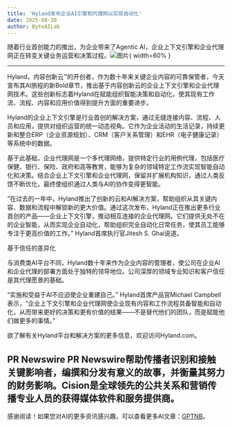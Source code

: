 ```yaml
---
title: 'Hyland发布企业AI引擎和代理网以实现自动化'
date: 2025-08-30
author: ByteAILab
---
```


随着行业首创能力的推出，为企业带来了Agentic AI，企业上下文引擎和企业代理网正在转变关键业务运营和决策过程。![图片](https://ai-techpark.com/wp-content/uploads/Hyland-Launches-1.jpg){ width=60% }

---


Hyland，内容创新云™的开创者，作为数十年来关键企业内容的可靠保管者，今天宣布其AI旅程的新Bold章节，推出基于内容创新云的企业上下文引擎和企业代理网技术。这些创新标志着Hyland在赋能组织智能决策和自动化，使其现有工作流、流程、内容和应用价值得到提升方面的重要进步。

Hyland的企业上下文引擎是行业首创的解决方案，通过无缝连接内容、流程、人员和应用，提供对组织运营的统一动态视角。它作为企业活动的生活记录，持续更新和整合ERP（企业资源规划）、CRM（客户关系管理）和EHR（电子健康记录）等系统中的数据。

基于此基础，企业代理网是一个多代理网络，提供特定行业的用例代理，包括医疗保健、银行、保险、政府和高等教育，能够为复杂的领域特定工作流实现智能自动化和决策。结合企业上下文引擎和企业代理网，保留并扩展机构知识，通过人类反馈不断优化，最终使组织通过人类与AI的协作变得更智能。

“在过去的一年中，Hyland推出了创新的云和AI解决方案，帮助组织从其关键内容、数据和流程中解锁新的更大价值。通过这次发布，Hyland正在推出更多行业首创的产品——企业上下文引擎，推动相互连接的企业代理网。它们提供无处不在的企业智能，从而实现企业自动化，帮助组织完全自动化日常任务，使其员工能够专注于更高价值的工作。” Hyland首席执行官Jitesh S. Ghai说道。

基于信任的差异化

与消费类AI平台不同，Hyland数十年来作为企业内容的管理者，使公司在企业AI和企业代理的部署方面处于独特的领导地位。公司深厚的领域专业知识和客户信任是其代理愿景的基础。

“实施和受益于AI不应迫使企业重建自己。” Hyland首席产品官Michael Campbell表示，“企业上下文引擎和企业代理网使企业现有内容和工作流程具备智能和自动化，从而带来更好的决策和更有价值的结果——不是替代他们的团队，而是赋能他们做更多的事情。”

欲了解有关Hyland平台和解决方案的更多信息，欢迎访问Hyland.com。

PR Newswire PR Newswire帮助传播者识别和接触关键影响者，编撰和分发有意义的故事，并衡量其努力的财务影响。Cision是全球领先的公共关系和营销传播专业人员的获得媒体软件和服务提供商。
---
感谢阅读！如果您对AI的更多资讯感兴趣，可以查看更多AI文章：[GPTNB](https://gptnb.com)。